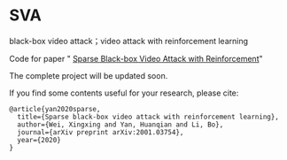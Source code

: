 # SVA
black-box video attack；video attack with reinforcement learning

Code for paper " [Sparse Black-box Video Attack with Reinforcement](https://arxiv.org/abs/2001.03754)"

The complete project will be updated soon.





If you find some contents useful for your research, please cite:

```
@article{yan2020sparse,
  title={Sparse black-box video attack with reinforcement learning},
  author={Wei, Xingxing and Yan, Huanqian and Li, Bo},
  journal={arXiv preprint arXiv:2001.03754},
  year={2020}
}
```
